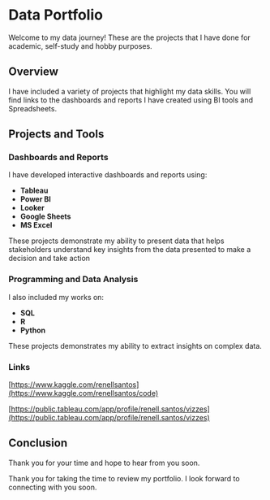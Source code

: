 # Data Portfolio

Welcome to my data journey! These are the projects that I have done for academic, self-study and hobby purposes.

## Overview

I have included a variety of projects that highlight my data skills. You will find links to the dashboards and reports I have created using BI tools and Spreadsheets.

## Projects and Tools

### Dashboards and Reports

I have developed interactive dashboards and reports using:
- **Tableau**
- **Power BI**
- **Looker**
- **Google Sheets**
- **MS Excel**

These projects demonstrate my ability to present data that helps stakeholders understand key insights from the data presented to make a decision and take action

### Programming and Data Analysis

I also included my works on:
- **SQL**
- **R**
- **Python**

These projects demonstrates my ability to extract insights on complex data.

### Links
[https://www.kaggle.com/renellsantos](https://www.kaggle.com/renellsantos/code)

[https://public.tableau.com/app/profile/renell.santos/vizzes](https://public.tableau.com/app/profile/renell.santos/vizzes)

## Conclusion

Thank you for your time and hope to hear from you soon.


Thank you for taking the time to review my portfolio. I look forward to connecting with you soon.
